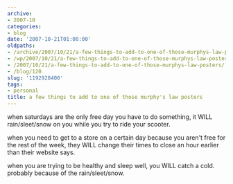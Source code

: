 ```yaml
---
archive:
- 2007-10
categories:
- blog
date: '2007-10-21T01:00:00'
oldpaths:
- /archive/2007/10/21/a-few-things-to-add-to-one-of-those-murphys-law-posters.html
- /wp/2007/10/21/a-few-things-to-add-to-one-of-those-murphys-law-posters/
- /2007/10/21/a-few-things-to-add-to-one-of-those-murphys-law-posters/
- /blog/120
slug: '1192928400'
tags:
- personal
title: a few things to add to one of those murphy's law posters
---
```


when saturdays are the only free day you have to do something, it WILL
rain/sleet/snow on you while you try to ride your scooter.

when you need to get to a store on a certain day because you aren't free
for the rest of the week, they WILL change their times to close an hour
earlier than their website says.

when you are trying to be healthy and sleep well, you WILL catch a cold.
probably because of the rain/sleet/snow.

